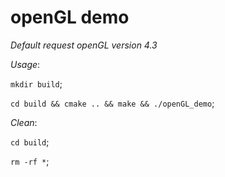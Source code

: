 # openGL demo
*Default request openGL version 4.3*

*Usage*:

`mkdir build`;

`cd build && cmake .. && make && ./openGL_demo`;

*Clean*:
    
`cd build`;
    
`rm -rf *`;
